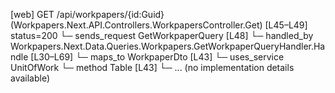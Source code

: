 [web] GET /api/workpapers/{id:Guid}  (Workpapers.Next.API.Controllers.WorkpapersController.Get)  [L45–L49] status=200
  └─ sends_request GetWorkpaperQuery [L48]
    └─ handled_by Workpapers.Next.Data.Queries.Workpapers.GetWorkpaperQueryHandler.Handle [L30–L69]
      └─ maps_to WorkpaperDto [L43]
      └─ uses_service UnitOfWork
        └─ method Table [L43]
          └─ ... (no implementation details available)

